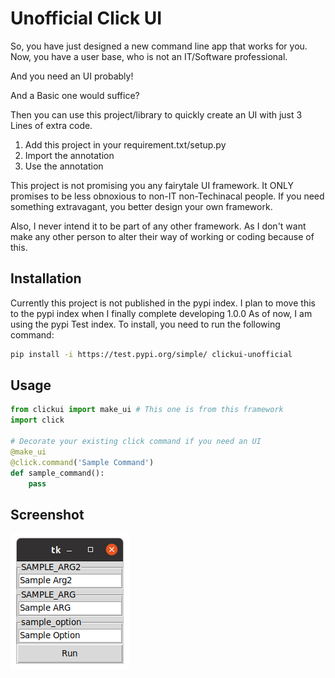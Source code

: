 
# Unofficial Click UI 
So, you have just designed a new command line app that works for you. 
Now, you have a user base, who is not an IT/Software professional. 

And you need an UI probably!

And a Basic one would suffice?

Then you can use this project/library to quickly create an UI with just 3 Lines of extra code.
1. Add this project in your requirement.txt/setup.py
1. Import the annotation
1. Use the annotation

This project is not promising you any fairytale UI framework. 
It ONLY promises to be less obnoxious to non-IT non-Techinacal people.
If you need something extravagant, you better design your own framework.

Also, I never intend it to be part of any other framework.
As I don't want make any other person to alter their way of working or coding because of this.

## Installation
Currently this project is not published in the pypi index.
I plan to move this to the pypi index when I finally complete developing 1.0.0
As of now, I am using the pypi Test index. 
To install, you need to run the following command:
```bash
pip install -i https://test.pypi.org/simple/ clickui-unofficial
```

## Usage

```python
from clickui import make_ui # This one is from this framework
import click 

# Decorate your existing click command if you need an UI
@make_ui 
@click.command('Sample Command')
def sample_command():
    pass
```
## Screenshot
![Convert Click command to UI](screenshots/Screenshot_from_2020-05-23_14-39-17.png)
